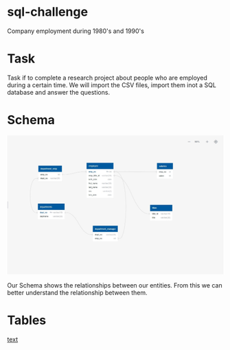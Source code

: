 # sql-challenge
Company employment during 1980's and 1990's 


# Task 
Task if to complete a research project about people who are employed during a certain time. We will import the CSV files, import them inot a SQL database and answer the questions.

# Schema
![alt text](ERD-schema.jpg)

Our Schema shows the relationships between our entities. From this we can better understand the relationship between them.

# Tables 
[text](EmploymentSQL/TableSchema.sql)
